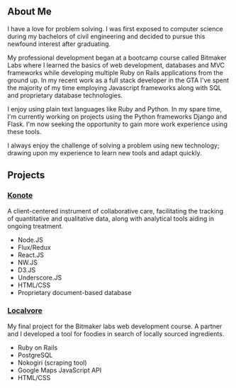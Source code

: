 ## About Me

I have a love for problem solving. I was first exposed to computer science during my bachelors of civil engineering and decided to pursue this newfound interest after graduating. 

My professional development began at a bootcamp course called Bitmaker Labs where I learned the basics of web development, databases and MVC frameworks while developing multiple Ruby on Rails applications from the ground up. In my recent work as a full stack developer in the GTA I've spent the majority of my time employing Javascript frameworks along with SQL and proprietary database technologies.

I enjoy using plain text languages like Ruby and Python. In my spare time, I'm currently working on projects using the Python frameworks Django and Flask. I'm now seeking the opportunity to gain more work experience using these tools.

I always enjoy the challenge of solving a problem using new technology; drawing upon my experience to learn new tools and adapt quickly.

## Projects
### [Konote](http://konote.ca)
A client-centered instrument of collaborative care, facilitating the tracking of quantitative and qualitative data, along with analytical tools aiding in ongoing treatment.
- Node.JS
- Flux/Redux
- React.JS
- NW.JS
- D3.JS
- Underscore.JS
- HTML/CSS
- Proprietary document-based database

### [Localvore](http://localvore.herokuapp.com)
My final project for the Bitmaker labs web development course. A partner and I developed a tool for foodies in search of locally sourced ingredients.
- Ruby on Rails
- PostgreSQL
- Nokogiri (scraping tool)
- Google Maps JavaScript API
- HTML/CSS
